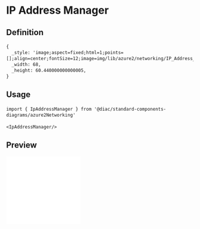 # IP Address Manager

## Definition

```
{
  _style: 'image;aspect=fixed;html=1;points=[];align=center;fontSize=12;image=img/lib/azure2/networking/IP_Address_Manager.svg;strokeColor=none;',
  _width: 68,
  _height: 60.440000000000005,
}
```

## Usage

```
import { IpAddressManager } from '@diac/standard-components-diagrams/azure2Networking'

<IpAddressManager/>
```

## Preview

<img src="./ip-address-manager.png" width="200"/>
